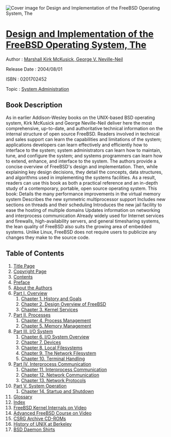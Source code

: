 ![Cover image for Design and Implementation of the FreeBSD Operating System, The](https://imgdetail.ebookreading.net/cover/cover/system_admin/EB0201702452.jpg)

[Design and Implementation of the FreeBSD Operating System, The](https://ebookreading.net/view/book/Design+and+Implementation+of+the+FreeBSD+Operating+System%2C+The-EB0201702452_1.html "Design and Implementation of the FreeBSD Operating System, The")
====================================================================================================================

Author : [Marshall Kirk McKusick](https://ebookreading.net/search/author/Marshall+Kirk+McKusick),[ George V. Neville-Neil](https://ebookreading.net/search/author/+George+V.+Neville-Neil)

Release Date : 2004/08/01

ISBN : 0201702452

Topic : [System Administration](https://ebookreading.net/search/category/system-administration)

Book Description
-----------------

As in earlier Addison-Wesley books on the UNIX-based BSD operating system, Kirk McKusick and George Neville-Neil deliver here the most comprehensive, up-to-date, and authoritative technical information on the internal structure of open source FreeBSD. Readers involved in technical and sales support can learn the capabilities and limitations of the system; applications developers can learn effectively and efficiently how to interface to the system; system administrators can learn how to maintain, tune, and configure the system; and systems programmers can learn how to extend, enhance, and interface to the system.
The authors provide a concise overview of FreeBSD's design and implementation. Then, while explaining key design decisions, they detail the concepts, data structures, and algorithms used in implementing the systems facilities. As a result, readers can use this book as both a practical reference and an in-depth study of a contemporary, portable, open source operating system.
This book:
Details the many performance improvements in the virtual memory system
Describes the new symmetric multiprocessor support
Includes new sections on threads and their scheduling
Introduces the new jail facility to ease the hosting of multiple domains
Updates information on networking and interprocess communication
Already widely used for Internet services and firewalls, high-availability servers, and general timesharing systems, the lean quality of FreeBSD also suits the growing area of embedded systems. Unlike Linux, FreeBSD does not require users to publicize any changes they make to the source code.

              
Table of Contents
-----------------

1. [Title Page](https://ebookreading.net/view/book/Design+and+Implementation+of+the+FreeBSD+Operating+System%2C+The-EB0201702452_2.html)
1. [Copyright Page](https://ebookreading.net/view/book/Design+and+Implementation+of+the+FreeBSD+Operating+System%2C+The-EB0201702452_2.html#copy)
1. [Contents](https://ebookreading.net/view/book/Design+and+Implementation+of+the+FreeBSD+Operating+System%2C+The-EB0201702452_3.html#toc)
1. [Preface](https://ebookreading.net/view/book/Design+and+Implementation+of+the+FreeBSD+Operating+System%2C+The-EB0201702452_4.html)
1. [About the Authors](https://ebookreading.net/view/book/Design+and+Implementation+of+the+FreeBSD+Operating+System%2C+The-EB0201702452_5.html)
1. [Part I. Overview](https://ebookreading.net/view/book/Design+and+Implementation+of+the+FreeBSD+Operating+System%2C+The-EB0201702452_6.html)
    1. [Chapter 1. History and Goals](https://ebookreading.net/view/book/Design+and+Implementation+of+the+FreeBSD+Operating+System%2C+The-EB0201702452_7.html)
    1. [Chapter 2. Design Overview of FreeBSD](https://ebookreading.net/view/book/Design+and+Implementation+of+the+FreeBSD+Operating+System%2C+The-EB0201702452_8.html)
    1. [Chapter 3. Kernel Services](https://ebookreading.net/view/book/Design+and+Implementation+of+the+FreeBSD+Operating+System%2C+The-EB0201702452_9.html)
1. [Part II. Processes](https://ebookreading.net/view/book/Design+and+Implementation+of+the+FreeBSD+Operating+System%2C+The-EB0201702452_10.html)
    1. [Chapter 4. Process Management](https://ebookreading.net/view/book/Design+and+Implementation+of+the+FreeBSD+Operating+System%2C+The-EB0201702452_11.html)
    1. [Chapter 5. Memory Management](https://ebookreading.net/view/book/Design+and+Implementation+of+the+FreeBSD+Operating+System%2C+The-EB0201702452_12.html)
1. [Part III. I/O System](https://ebookreading.net/view/book/Design+and+Implementation+of+the+FreeBSD+Operating+System%2C+The-EB0201702452_13.html)
    1. [Chapter 6. I/O System Overview](https://ebookreading.net/view/book/Design+and+Implementation+of+the+FreeBSD+Operating+System%2C+The-EB0201702452_14.html)
    1. [Chapter 7. Devices](https://ebookreading.net/view/book/Design+and+Implementation+of+the+FreeBSD+Operating+System%2C+The-EB0201702452_15.html)
    1. [Chapter 8. Local Filesystems](https://ebookreading.net/view/book/Design+and+Implementation+of+the+FreeBSD+Operating+System%2C+The-EB0201702452_16.html)
    1. [Chapter 9. The Network Filesystem](https://ebookreading.net/view/book/Design+and+Implementation+of+the+FreeBSD+Operating+System%2C+The-EB0201702452_17.html)
    1. [Chapter 10. Terminal Handling](https://ebookreading.net/view/book/Design+and+Implementation+of+the+FreeBSD+Operating+System%2C+The-EB0201702452_18.html)
1. [Part IV. Interprocess Communication](https://ebookreading.net/view/book/Design+and+Implementation+of+the+FreeBSD+Operating+System%2C+The-EB0201702452_19.html)
    1. [Chapter 11. Interprocess Communication](https://ebookreading.net/view/book/Design+and+Implementation+of+the+FreeBSD+Operating+System%2C+The-EB0201702452_20.html)
    1. [Chapter 12. Network Communication](https://ebookreading.net/view/book/Design+and+Implementation+of+the+FreeBSD+Operating+System%2C+The-EB0201702452_21.html)
    1. [Chapter 13. Network Protocols](https://ebookreading.net/view/book/Design+and+Implementation+of+the+FreeBSD+Operating+System%2C+The-EB0201702452_22.html)
1. [Part V. System Operation](https://ebookreading.net/view/book/Design+and+Implementation+of+the+FreeBSD+Operating+System%2C+The-EB0201702452_23.html)
    1. [Chapter 14. Startup and Shutdown](https://ebookreading.net/view/book/Design+and+Implementation+of+the+FreeBSD+Operating+System%2C+The-EB0201702452_24.html)
1. [Glossary](https://ebookreading.net/view/book/Design+and+Implementation+of+the+FreeBSD+Operating+System%2C+The-EB0201702452_25.html)
1. [Index](https://ebookreading.net/view/book/Design+and+Implementation+of+the+FreeBSD+Operating+System%2C+The-EB0201702452_26.html)
1. [FreeBSD Kernel Internals on Video](https://ebookreading.net/view/book/Design+and+Implementation+of+the+FreeBSD+Operating+System%2C+The-EB0201702452_28.html)
1. [Advanced FreeBSD Course on Video](https://ebookreading.net/view/book/Design+and+Implementation+of+the+FreeBSD+Operating+System%2C+The-EB0201702452_29.html)
1. [CSRG Archive CD-ROMs](https://ebookreading.net/view/book/Design+and+Implementation+of+the+FreeBSD+Operating+System%2C+The-EB0201702452_30.html)
1. [History of UNIX at Berkeley](https://ebookreading.net/view/book/Design+and+Implementation+of+the+FreeBSD+Operating+System%2C+The-EB0201702452_31.html)
1. [BSD Daemon Shirts](https://ebookreading.net/view/book/Design+and+Implementation+of+the+FreeBSD+Operating+System%2C+The-EB0201702452_32.html)
